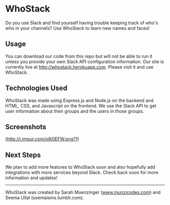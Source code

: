**WhoStack**
=============
Do you use Slack and find yourself having trouble keeping track of who's who in your channels? Use WhoStack to learn new names and faces! 

Usage
-------
You can download our code from this repo but will not be able to run it unless you provide your own Slack API configuration information. Our site is currently live at 
http://whostack.herokuapp.com. Please visit it and use WhoStack. 

Technologies Used
-----------
WhoStack was made using Express.js and Node.js on the backend and HTML, CSS, and Javascript on the frontend. We use the Slack API to get user information about their groups and the users in those groups. 

Screenshots
-----------
(http://i.imgur.com/o8i0EFW.png?1)

Next Steps
-----------
We plan to add more features to WhoStack soon and also hopefully add integrations with more services beyond Slack. Check back soon for more information and updates!

------------

WhoStack was created by Sarah Muenzinger (www.munzicodes.com) and Seema Ullal (seemaisms.tumblr.com). 



